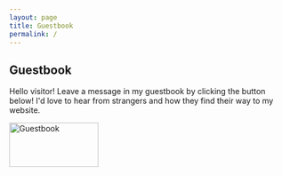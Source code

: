 ```yaml
---
layout: page
title: Guestbook
permalink: /
---
```


## Guestbook

Hello visitor! Leave a message in my guestbook by clicking the button below!
I'd love to hear from strangers and how they find their way to my website.

<a href="http://users2.smartgb.com/g/g.php?a=s&i=g26-40523-2d"><img alt="Guestbook" border="0" src="http://extras2.smartgb.com/b/gb_80x40.gif" width="160" height="80"></a>

